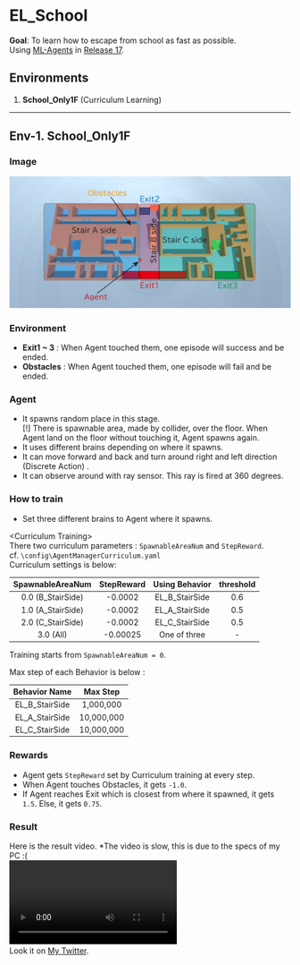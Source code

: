 # EL_School
**Goal**: To learn how to escape from school as fast as possible.  
Using [ML-Agents](https://github.com/Unity-Technologies/ml-agents) in [Release 17](https://github.com/Unity-Technologies/ml-agents/tree/release_17).  

## Environments
1. **School_Only1F** (Curriculum Learning)

---
## Env-1. School_Only1F

### Image
![Stage](images/Stage_Only1F.png)

### Environment
* **Exit1 ~ 3** : When Agent touched them, one episode will success and be ended. 
* **Obstacles** : When Agent touched them, one episode will fail and be ended.

### Agent
* It spawns random place in this stage.  
[!] There is spawnable area, made by collider, over the floor. When Agent land on the floor without touching it, Agent spawns again.
* It uses different brains depending on where it spawns. 
* It can move forward and back and turn around right and left direction (Discrete Action) .
* It can observe around with ray sensor. This ray is fired at 360 degrees.

### How to train
* Set three different brains to Agent where it spawns.

\<Curriculum Training>  
There two curriculum parameters : ``SpawnableAreaNum`` and ``StepReward``.  
cf. ``\config\AgentManagerCurriculum.yaml``  
Curriculum settings is below: 

| SpawnableAreaNum | StepReward | Using Behavior | threshold |  
|:----------------:|:----------:|:--------------:|:---------:|
| 0.0 (B_StairSide)| -0.0002    | EL_B_StairSide | 0.6       |
| 1.0 (A_StairSide)| -0.0002    | EL_A_StairSide | 0.5       |
| 2.0 (C_StairSide)| -0.0002    | EL_C_StairSide | 0.5       |
| 3.0 (All)        | -0.00025   | One of three   | -         |

Training starts from ``SpawnableAreaNum = 0``.

Max step of each Behavior is below :  

| Behavior Name | Max Step   |
|:-------------:|:----------:|
|EL_B_StairSide | 1,000,000  |
|EL_A_StairSide | 10,000,000 |
|EL_C_StairSide | 10,000,000 |

### Rewards
* Agent gets ``StepReward`` set by Curriculum training at every step.
* When Agent touches Obstacles, it gets ``-1.0``.
* If Agent reaches Exit which is closest from where it spawned, it gets ``1.5``. Else, it gets ``0.75``.

### Result
Here is the result video. *The video is slow, this is due to the specs of my PC :(  
![result video](https://user-images.githubusercontent.com/79734873/147444470-8b665edb-289f-4361-b69f-fd716cac849f.mp4)  
Look it on [My Twitter](https://twitter.com/Yuulis04/status/1475024424101621761).

